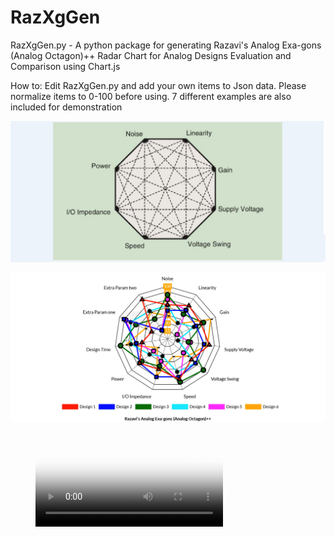 # RazXgGen

RazXgGen.py - A python package for generating Razavi's Analog Exa-gons (Analog Octagon)++ 
Radar Chart for Analog Designs Evaluation and Comparison using Chart.js

How to:
Edit RazXgGen.py and add your own items to Json data.
Please normalize items to 0-100 before using.
7 different examples are also included for demonstration

![teaser](video/octagon.png)

![teaser](video/Xagon.png)



<!-- blank line -->
<figure class="video_container" width="800" height="600">
  <video controls="true" allowfullscreen="false" poster="video/octagon.png" >
    <source src="video/output.mp4" type="video/mp4">
  </video>
</figure>
<!-- blank line -->

